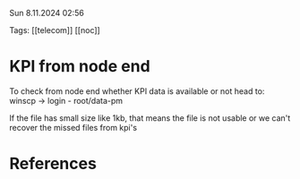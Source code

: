 
Sun 8.11.2024  02:56

Tags: [[telecom]] [[noc]] 

# KPI from node end

To check from node end whether KPI data is available or not head to:
winscp -> login - root/data-pm

If the file has small size like 1kb, that means the file is not usable or we can't recover the missed files from kpi's

# References
